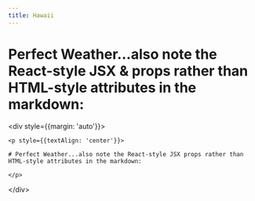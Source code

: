 ```yaml
---
title: Hawaii
---
```

<p style={{textAlign: 'center'}}>

# Perfect Weather...also note the React-style JSX & props rather than HTML-style attributes in the markdown:

</p>

<﻿div style={{margin: 'auto'}}>

```
<p style={{textAlign: 'center'}}>

# Perfect Weather...also note the React-style JSX props rather than HTML-style attributes in the markdown:

</p>
```

<﻿/div>